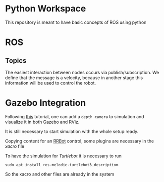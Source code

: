 # Python Workspace

This repository is meant to have basic concepts of ROS using python

# ROS

## Topics

The easiest interaction between nodes occurs via publish/subscription. We define that the message is a velocity, because in another stage this information will be used to control the robot. 

# Gazebo Integration

Following [this](http://gazebosim.org/tutorials?tut=ros_depth_camera&cat=connect_ros) tutorial, one can add a `depth camera` to simulation and visualize it in both Gazebo and RViz.

It is still necessary to start simulation with the whole setup ready.

Copying content for an [RRBot](http://gazebosim.org/tutorials?tut=ros_control&cat=connect_ros) control, some plugins are necessary in the *xacro* file

To have the simulation for _Turtlebot_ it is necessary to run

`sudo apt install ros-melodic-turtlebot3_description`

So the xacro and other files are already in the system